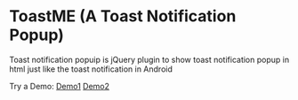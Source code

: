 # ToastME (A Toast Notification Popup)
Toast notification popuip is jQuery plugin to show toast notification popup in html just like the toast notification in Android 

Try a Demo:
[Demo1](https://rawgit.com/npnm/Toast-Notification-Popup/master/toast-popup-demo.html)
[Demo2](https://rawgit.com/npnm/Toast-Notification-Popup/master/toast-popup-demo2.html)
